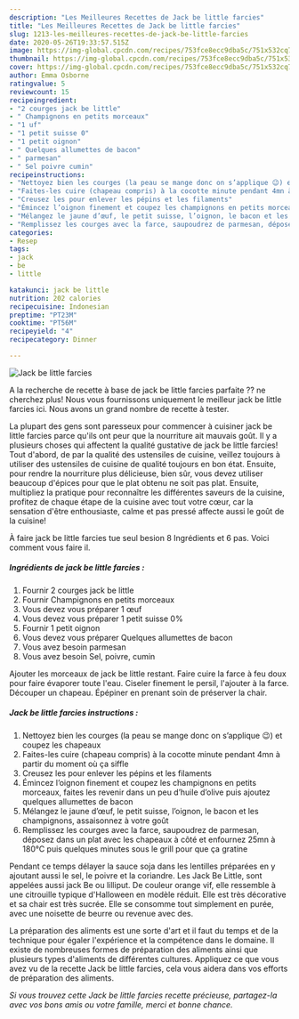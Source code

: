 ```yaml
---
description: "Les Meilleures Recettes de Jack be little farcies"
title: "Les Meilleures Recettes de Jack be little farcies"
slug: 1213-les-meilleures-recettes-de-jack-be-little-farcies
date: 2020-05-26T19:33:57.515Z
image: https://img-global.cpcdn.com/recipes/753fce8ecc9dba5c/751x532cq70/jack-be-little-farcies-photo-principale-de-la-recette.jpg
thumbnail: https://img-global.cpcdn.com/recipes/753fce8ecc9dba5c/751x532cq70/jack-be-little-farcies-photo-principale-de-la-recette.jpg
cover: https://img-global.cpcdn.com/recipes/753fce8ecc9dba5c/751x532cq70/jack-be-little-farcies-photo-principale-de-la-recette.jpg
author: Emma Osborne
ratingvalue: 5
reviewcount: 15
recipeingredient:
- "2 courges jack be little"
- " Champignons en petits morceaux"
- "1 uf"
- "1 petit suisse 0"
- "1 petit oignon"
- " Quelques allumettes de bacon"
- " parmesan"
- " Sel poivre cumin"
recipeinstructions:
- "Nettoyez bien les courges (la peau se mange donc on s’applique 😉) et coupez les chapeaux"
- "Faites-les cuire (chapeau compris) à la cocotte minute pendant 4mn à partir du moment où ça siffle"
- "Creusez les pour enlever les pépins et les filaments"
- "Émincez l’oignon finement et coupez les champignons en petits morceaux, faites les revenir dans un peu d’huile d’olive puis ajoutez quelques allumettes de bacon"
- "Mélangez le jaune d’œuf, le petit suisse, l’oignon, le bacon et les champignons, assaisonnez à votre goût"
- "Remplissez les courges avec la farce, saupoudrez de parmesan, déposez dans un plat avec les chapeaux à côté et enfournez 25mn à 180°C puis quelques minutes sous le grill pour que ça gratine"
categories:
- Resep
tags:
- jack
- be
- little

katakunci: jack be little 
nutrition: 202 calories
recipecuisine: Indonesian
preptime: "PT23M"
cooktime: "PT56M"
recipeyield: "4"
recipecategory: Dinner

---
```



![Jack be little farcies](https://img-global.cpcdn.com/recipes/753fce8ecc9dba5c/751x532cq70/jack-be-little-farcies-photo-principale-de-la-recette.jpg)

A la recherche de recette à base de jack be little farcies parfaite ?? ne cherchez plus! Nous vous fournissons uniquement le meilleur jack be little farcies ici. Nous avons un grand nombre de recette à tester.

La plupart des gens sont paresseux pour commencer à cuisiner jack be little farcies parce qu'ils ont peur que la nourriture ait mauvais goût. Il y a plusieurs choses qui affectent la qualité gustative de jack be little farcies! Tout d'abord, de par la qualité des ustensiles de cuisine, veillez toujours à utiliser des ustensiles de cuisine de qualité toujours en bon état. Ensuite, pour rendre la nourriture plus délicieuse, bien sûr, vous devez utiliser beaucoup d'épices pour que le plat obtenu ne soit pas plat. Ensuite, multipliez la pratique pour reconnaître les différentes saveurs de la cuisine, profitez de chaque étape de la cuisine avec tout votre cœur, car la sensation d'être enthousiaste, calme et pas pressé affecte aussi le goût de la cuisine!

<!--inarticleads1-->

À faire jack be little farcies tue seul besion 8 Ingrédients et 6 pas. Voici comment vous faire il.

##### Ingrédients de jack be little farcies :

1. Fournir 2 courges jack be little
1. Fournir  Champignons en petits morceaux
1. Vous devez vous préparer 1 œuf
1. Vous devez vous préparer 1 petit suisse 0%
1. Fournir 1 petit oignon
1. Vous devez vous préparer  Quelques allumettes de bacon
1. Vous avez besoin  parmesan
1. Vous avez besoin  Sel, poivre, cumin


Ajouter les morceaux de jack be little restant. Faire cuire la farce à feu doux pour faire évaporer toute l&#39;eau. Ciseler finement le persil, l&#39;ajouter à la farce. Découper un chapeau. Épépiner en prenant soin de préserver la chair. 

<!--inarticleads2-->

##### Jack be little farcies instructions :

1. Nettoyez bien les courges (la peau se mange donc on s’applique 😉) et coupez les chapeaux
1. Faites-les cuire (chapeau compris) à la cocotte minute pendant 4mn à partir du moment où ça siffle
1. Creusez les pour enlever les pépins et les filaments
1. Émincez l’oignon finement et coupez les champignons en petits morceaux, faites les revenir dans un peu d’huile d’olive puis ajoutez quelques allumettes de bacon
1. Mélangez le jaune d’œuf, le petit suisse, l’oignon, le bacon et les champignons, assaisonnez à votre goût
1. Remplissez les courges avec la farce, saupoudrez de parmesan, déposez dans un plat avec les chapeaux à côté et enfournez 25mn à 180°C puis quelques minutes sous le grill pour que ça gratine


Pendant ce temps délayer la sauce soja dans les lentilles préparées en y ajoutant aussi le sel, le poivre et la coriandre. Les Jack Be Little, sont appelées aussi jack Be ou lilliput. De couleur orange vif, elle ressemble à une citrouille typique d&#39;Halloween en modèle réduit. Elle est très décorative et sa chair est très sucrée. Elle se consomme tout simplement en purée, avec une noisette de beurre ou revenue avec des. 

<!--inarticleads1-->

<p>
La préparation des aliments est une sorte d'art et il faut du temps et de la technique pour égaler l'expérience et la compétence dans le domaine. Il existe de nombreuses formes de préparation des aliments ainsi que plusieurs types d'aliments de différentes cultures. Appliquez ce que vous avez vu de la recette Jack be little farcies, cela vous aidera dans vos efforts de préparation des aliments.
</p>

<p>
<i>Si vous trouvez cette Jack be little farcies recette précieuse, partagez-la avec vos bons amis ou votre famille, merci et bonne chance.</i>
</p>
